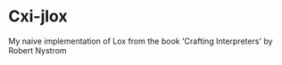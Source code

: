 # Cxi-jlox

My naive implementation of Lox from the book 'Crafting Interpreters' by Robert Nystrom 

